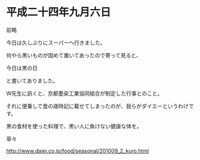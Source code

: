 # 平成二十四年九月六日

前略

今日は久しぶりにスーパーへ行きました。

何やら黒いものが固めて置いてあったので寄って見ると、

今日は黒の日

と書いてありました。

W先生に訊くと、京都墨染工業協同組合が制定した行事とのこと。

それに便乗して食の歳時記に載せてしまったのが、我らがダイエーというわけです。

黒の食材を使った料理で、黒い人に負けない健康な体を。

草々


http://www.daiei.co.jp/food/seasonal/201009_2_kuro.html

